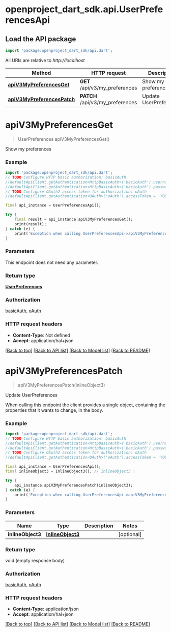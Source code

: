 # openproject_dart_sdk.api.UserPreferencesApi

## Load the API package
```dart
import 'package:openproject_dart_sdk/api.dart';
```

All URIs are relative to *http://localhost*

Method | HTTP request | Description
------------- | ------------- | -------------
[**apiV3MyPreferencesGet**](UserPreferencesApi.md#apiv3mypreferencesget) | **GET** /api/v3/my_preferences | Show my preferences
[**apiV3MyPreferencesPatch**](UserPreferencesApi.md#apiv3mypreferencespatch) | **PATCH** /api/v3/my_preferences | Update UserPreferences


# **apiV3MyPreferencesGet**
> UserPreferences apiV3MyPreferencesGet()

Show my preferences

### Example
```dart
import 'package:openproject_dart_sdk/api.dart';
// TODO Configure HTTP basic authorization: basicAuth
//defaultApiClient.getAuthentication<HttpBasicAuth>('basicAuth').username = 'YOUR_USERNAME'
//defaultApiClient.getAuthentication<HttpBasicAuth>('basicAuth').password = 'YOUR_PASSWORD';
// TODO Configure OAuth2 access token for authorization: oAuth
//defaultApiClient.getAuthentication<OAuth>('oAuth').accessToken = 'YOUR_ACCESS_TOKEN';

final api_instance = UserPreferencesApi();

try {
    final result = api_instance.apiV3MyPreferencesGet();
    print(result);
} catch (e) {
    print('Exception when calling UserPreferencesApi->apiV3MyPreferencesGet: $e\n');
}
```

### Parameters
This endpoint does not need any parameter.

### Return type

[**UserPreferences**](UserPreferences.md)

### Authorization

[basicAuth](../README.md#basicAuth), [oAuth](../README.md#oAuth)

### HTTP request headers

 - **Content-Type**: Not defined
 - **Accept**: application/hal+json

[[Back to top]](#) [[Back to API list]](../README.md#documentation-for-api-endpoints) [[Back to Model list]](../README.md#documentation-for-models) [[Back to README]](../README.md)

# **apiV3MyPreferencesPatch**
> apiV3MyPreferencesPatch(inlineObject3)

Update UserPreferences

When calling this endpoint the client provides a single object, containing the properties that it wants to change, in the body.

### Example
```dart
import 'package:openproject_dart_sdk/api.dart';
// TODO Configure HTTP basic authorization: basicAuth
//defaultApiClient.getAuthentication<HttpBasicAuth>('basicAuth').username = 'YOUR_USERNAME'
//defaultApiClient.getAuthentication<HttpBasicAuth>('basicAuth').password = 'YOUR_PASSWORD';
// TODO Configure OAuth2 access token for authorization: oAuth
//defaultApiClient.getAuthentication<OAuth>('oAuth').accessToken = 'YOUR_ACCESS_TOKEN';

final api_instance = UserPreferencesApi();
final inlineObject3 = InlineObject3(); // InlineObject3 | 

try {
    api_instance.apiV3MyPreferencesPatch(inlineObject3);
} catch (e) {
    print('Exception when calling UserPreferencesApi->apiV3MyPreferencesPatch: $e\n');
}
```

### Parameters

Name | Type | Description  | Notes
------------- | ------------- | ------------- | -------------
 **inlineObject3** | [**InlineObject3**](InlineObject3.md)|  | [optional] 

### Return type

void (empty response body)

### Authorization

[basicAuth](../README.md#basicAuth), [oAuth](../README.md#oAuth)

### HTTP request headers

 - **Content-Type**: application/json
 - **Accept**: application/hal+json

[[Back to top]](#) [[Back to API list]](../README.md#documentation-for-api-endpoints) [[Back to Model list]](../README.md#documentation-for-models) [[Back to README]](../README.md)

